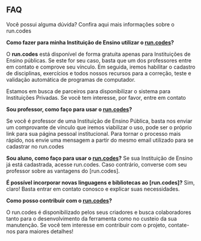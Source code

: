 ## FAQ

Você possui alguma dúvida? Confira aqui mais informações sobre o run.codes


**Como fazer para minha Instituição de Ensino utilizar o [run.codes](read.me)?**

O **run.codes** está disponível de forma gratuita apenas para Instituições de Ensino públicas. Se este for seu caso, basta que um dos professores entre em contato e comprove seu vínculo. Em seguida, iremos habilitar o cadastro de disciplinas, exercícios e todos nossos recursos para a correção, teste e validação automática de programas de computador.

Estamos em busca de parceiros para disponibilizar o sistema para Instituições Privadas. Se você tem interesse, por favor, entre em contato

**Sou professor, como faço para usar o [run.codes](read.me)?**

Se você é professor de uma Instituição de Ensino Pública, basta nos enviar um comprovante de vínculo que iremos viabilizar o uso, pode ser o próprio link para sua página pessoal institucional. Para tornar o processo mais rápido, nos envie uma mensagem a partir do mesmo email utilizado para se cadastrar no run.codes

**Sou aluno, como faço para usar o [run.codes](read.me)?**
Se sua Instituição de Ensino já está cadastrada, acesse run.codes. Caso contrário, converse com seu professor sobre as vantagens do [run.codes].

**É possível incorporar novas linguagens e bibliotecas ao [run.codes]?**
Sim, claro! Basta entrar em contato conosco e explicar suas necessidades.

**Como posso contribuir com o [run.codes](read.me)?**

O run.codes é disponibilizado pelos seus criadores e busca colaboradores tanto para o desenvolvimento da ferramenta como no custeio da sua manutenção. Se você tem interesse em contribuir com o projeto, contate-nos para maiores detalhes!
